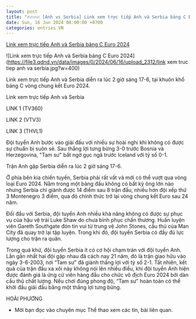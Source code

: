 ```yaml
---
layout: post
title: "🔥🔥🔥🔥 [Anh vs Serbia] Link xem trực tiếp Anh và Serbia bảng C Euro 2024"
date: Sun, 16 Jun 2024 08:00:00 +0700
categories: entries VN
---
```

[Link xem trực tiếp Anh và Serbia bảng C Euro 2024](https://www.qdnd.vn/the-thao/euro-2024/link-xem-truc-tiep-anh-va-serbia-bang-c-euro-2024-781359)

![Link xem trực tiếp Anh và Serbia bảng C Euro 2024](https://file3.qdnd.vn/data/images/0/2024/06/16/upload_2312/link xem truc tiep anh va serbia.jpg?w=400)

Link xem trực tiếp Anh và Serbia diễn ra lúc 2 giờ sáng 17-6, tại khuôn khổ bảng C vòng chung kết Euro 2024.

Link xem trực tiếp Anh và Serbia

LINK 1 (TV360)

LINK 2 (VTV3)

LINK 3 (THVL1)

Đội tuyển Anh bước vào giải đấu với nhiều sự hoài nghi khi không có được sự chuẩn bị suôn sẻ. Sau thắng lợi tưng bừng 3-0 trước Bosnia và Herzegovina, "Tam sư" bất ngờ gục ngã trước Iceland với tỷ số 0-1.

Trận Anh gặp Serbia diễn ra lúc 2 giờ sáng 17-6.

Ở phía bên kia chiến tuyến, Serbia phải rất vất vả mới có thể vượt qua vòng loại Euro 2024. Nằm trong một bảng đấu không có bất kỳ ông lớn nào nhưng Serbia chỉ giành được 14 điểm sau 8 trận đấu, nhiều hơn đội xếp thứ 3 Montenegro 3 điểm, qua đó chính thức trở lại vòng chung kết Euro sau 24 năm.

Đối đầu với Serbia, đội tuyển Anh nhiều khả năng không có được sự phục vụ của hậu vệ trái Luke Shaw do chưa bình phục chấn thương. Huấn luyện viên Gareth Southgate đón tin vui từ trung vệ John Stones, cầu thủ của Man City đã quay trở lại tập luyện. Trong khi đó, đội tuyển Serbia có đầy đủ lực lượng cho trận ra quân.

Trong quá khứ, đội tuyển Serbia ít có cơ hội chạm trán với đội tuyển Anh. Lần gần nhất hai đội gặp nhau đã cách nay 21 năm, đó là trận giao hữu vào ngày 3-6-2003, nơi “Tam sư” đã giành thắng lợi với tỷ số 2-1. Tất nhiên, kết quả của trận đấu xa xôi này không nói lên nhiều điều, khi đội tuyển Anh hiện được đánh giá là ứng cử viên hàng đầu cho chức vô địch Euro 2024 bởi dàn cầu thủ chất lượng. Nếu chơi đúng phong độ, “Tam sư” hoàn toàn có thể khởi đầu giải đấu bằng một thắng lợi tưng bừng.

HOÀI PHƯƠNG

* Mời bạn đọc vào chuyên mục Thể thao xem các tin, bài liên quan.

